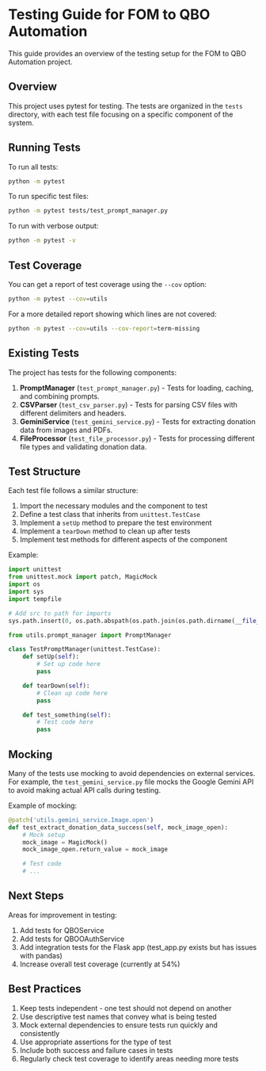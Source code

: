 # Testing Guide for FOM to QBO Automation

This guide provides an overview of the testing setup for the FOM to QBO Automation project.

## Overview

This project uses pytest for testing. The tests are organized in the `tests` directory, with each test file focusing on a specific component of the system.

## Running Tests

To run all tests:
```bash
python -m pytest
```

To run specific test files:
```bash
python -m pytest tests/test_prompt_manager.py
```

To run with verbose output:
```bash
python -m pytest -v
```

## Test Coverage

You can get a report of test coverage using the `--cov` option:
```bash
python -m pytest --cov=utils
```

For a more detailed report showing which lines are not covered:
```bash
python -m pytest --cov=utils --cov-report=term-missing
```

## Existing Tests

The project has tests for the following components:

1. **PromptManager** (`test_prompt_manager.py`) - Tests for loading, caching, and combining prompts.
2. **CSVParser** (`test_csv_parser.py`) - Tests for parsing CSV files with different delimiters and headers.
3. **GeminiService** (`test_gemini_service.py`) - Tests for extracting donation data from images and PDFs.
4. **FileProcessor** (`test_file_processor.py`) - Tests for processing different file types and validating donation data.

## Test Structure

Each test file follows a similar structure:

1. Import the necessary modules and the component to test
2. Define a test class that inherits from `unittest.TestCase`
3. Implement a `setUp` method to prepare the test environment
4. Implement a `tearDown` method to clean up after tests
5. Implement test methods for different aspects of the component

Example:
```python
import unittest
from unittest.mock import patch, MagicMock
import os
import sys
import tempfile

# Add src to path for imports
sys.path.insert(0, os.path.abspath(os.path.join(os.path.dirname(__file__), '../src')))

from utils.prompt_manager import PromptManager

class TestPromptManager(unittest.TestCase):
    def setUp(self):
        # Set up code here
        pass

    def tearDown(self):
        # Clean up code here
        pass

    def test_something(self):
        # Test code here
        pass
```

## Mocking

Many of the tests use mocking to avoid dependencies on external services. For example, the `test_gemini_service.py` file mocks the Google Gemini API to avoid making actual API calls during testing.

Example of mocking:
```python
@patch('utils.gemini_service.Image.open')
def test_extract_donation_data_success(self, mock_image_open):
    # Mock setup
    mock_image = MagicMock()
    mock_image_open.return_value = mock_image

    # Test code
    # ...
```

## Next Steps

Areas for improvement in testing:

1. Add tests for QBOService
2. Add tests for QBOOAuthService
3. Add integration tests for the Flask app (test_app.py exists but has issues with pandas)
4. Increase overall test coverage (currently at 54%)

## Best Practices

1. Keep tests independent - one test should not depend on another
2. Use descriptive test names that convey what is being tested
3. Mock external dependencies to ensure tests run quickly and consistently
4. Use appropriate assertions for the type of test
5. Include both success and failure cases in tests
6. Regularly check test coverage to identify areas needing more tests
